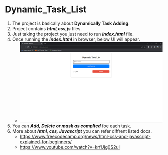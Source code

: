 # Dynamic_Task_List

1. The project is basically about **Dynamically Task Adding**.
1. Project contains ***html,css,js*** files.
1. Just taking the project you just need to run ***index.html*** file.
1. Once running the ***index.html*** in browser, below UI will appear.
    - ![Screenshot of a Dynamic Task List UI](https://github.com/Sunilreddy0/Dynamic_Task_List/blob/master/Screenshots/ProjectIMG.png)
1. You can ***Add, Delete or mask as complted*** foe each task.
1. More about ***html, css, Javascript*** you can refer diffrent listed docs.
    - https://www.freecodecamp.org/news/html-css-and-javascript-explained-for-beginners/
    - https://www.youtube.com/watch?v=krfUjg0S2uI
